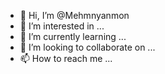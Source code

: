- 👋 Hi, I’m @Mehmnyanmon
- 👀 I’m interested in ...
- 🌱 I’m currently learning ...
- 💞️ I’m looking to collaborate on ...
- 📫 How to reach me ...

<!---
Mehmnyanmon/Mehmnyanmon is a ✨ special ✨ repository because its `README.md` (this file) appears on your GitHub profile.
You can click the Preview link to take a look at your changes.
--->

